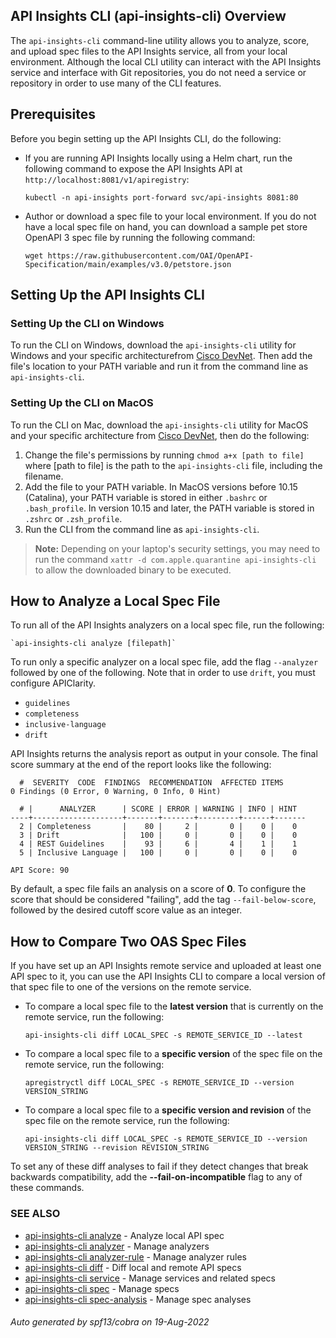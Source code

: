 ## API Insights CLI (api-insights-cli) Overview

The `api-insights-cli` command-line utility allows you to analyze, score, and upload spec files to the API Insights service, all from your local environment. Although the local CLI utility can interact with the API Insights service and interface with Git repositories, you do not need a service or repository in order to use many of the CLI features.

## Prerequisites

Before you begin setting up the API Insights CLI, do the following:

* If you are running API Insights locally using a Helm chart, run the following command to expose the API Insights API at `http://localhost:8081/v1/apiregistry`:

  ```shell
  kubectl -n api-insights port-forward svc/api-insights 8081:80
  ```

* Author or download a spec file to your local environment. If you do not have a local spec file on hand, you can download a sample pet store OpenAPI 3 spec file by running the following command:

  ```shell
  wget https://raw.githubusercontent.com/OAI/OpenAPI-Specification/main/examples/v3.0/petstore.json
  ```

## Setting Up the API Insights CLI

### Setting Up the CLI on Windows

To run the CLI on Windows, download the `api-insights-cli` utility for Windows and your specific architecturefrom [Cisco DevNet](https://github.com/cisco-developer/api-insights/releases). Then add the file's location to your PATH variable and run it from the command line as `api-insights-cli`.

### Setting Up the CLI on MacOS

To run the CLI on Mac, download the `api-insights-cli` utility for MacOS and your specific architecture from [Cisco DevNet](https://github.com/cisco-developer/api-insights/releases), then do the following:

1. Change the file's permissions by running `chmod a+x [path to file]` where [path to file] is the path to the `api-insights-cli` file, including the filename.
1. Add the file to your PATH variable. In MacOS versions before 10.15 (Catalina), your PATH variable is stored in either `.bashrc` or `.bash_profile`. In version 10.15 and later, the PATH variable is stored in `.zshrc` or `.zsh_profile`.
1. Run the CLI from the command line as `api-insights-cli`.
> **Note:** Depending on your laptop's security settings, you may need to run the command `xattr -d com.apple.quarantine api-insights-cli` to allow the downloaded binary to be executed.
   

## How to Analyze a Local Spec File

To run all of the API Insights analyzers on a local spec file, run the following:

```shell
`api-insights-cli analyze [filepath]`
```

To run only a specific analyzer on a local spec file, add the flag `--analyzer` followed by one of the following. Note that in order to use `drift`, you must configure APIClarity.

* `guidelines`
* `completeness`
* `inclusive-language`
* `drift`

API Insights returns the analysis report as output in your console. The final score summary at the end of the report looks like the following:

```shell
  #  SEVERITY  CODE  FINDINGS  RECOMMENDATION  AFFECTED ITEMS
0 Findings (0 Error, 0 Warning, 0 Info, 0 Hint)

  # |      ANALYZER      | SCORE | ERROR | WARNING | INFO | HINT
----+--------------------+-------+-------+---------+------+-------
  2 | Completeness       |    80 |     2 |       0 |    0 |    0
  3 | Drift              |   100 |     0 |       0 |    0 |    0
  4 | REST Guidelines    |    93 |     6 |       4 |    1 |    1
  5 | Inclusive Language |   100 |     0 |       0 |    0 |    0

API Score: 90
```

By default, a spec file fails an analysis on a score of **0**. To configure the score that should be considered "failing", add the tag `--fail-below-score`, followed by the desired cutoff score value as an integer.

## How to Compare Two OAS Spec Files

If you have set up an API Insights remote service and uploaded at least one API spec to it, you can use the API Insights CLI to compare a local version of that spec file to one of the versions on the remote service.

* To compare a local spec file to the **latest version** that is currently on the remote service, run the following:

  ```shell
  api-insights-cli diff LOCAL_SPEC -s REMOTE_SERVICE_ID --latest
  ```

* To compare a local spec file to a **specific version** of the spec file on the remote service, run the following:

  ```shell
  apregistryctl diff LOCAL_SPEC -s REMOTE_SERVICE_ID --version VERSION_STRING
  ```

* To compare a local spec file to a **specific version and revision** of the spec file on the remote service, run the following:

  ```shell
  api-insights-cli diff LOCAL_SPEC -s REMOTE_SERVICE_ID --version VERSION_STRING --revision REVISION_STRING
  ```

To set any of these diff analyses to fail if they detect changes that break backwards compatibility, add the **--fail-on-incompatible** flag to any of these commands.

### SEE ALSO

* [api-insights-cli analyze](api-insights-cli_analyze.md)	 - Analyze local API spec
* [api-insights-cli analyzer](api-insights-cli_analyzer.md)	 - Manage analyzers
* [api-insights-cli analyzer-rule](api-insights-cli_analyzer-rule.md)	 - Manage analyzer rules
* [api-insights-cli diff](api-insights-cli_diff.md)	 - Diff local and remote API specs
* [api-insights-cli service](api-insights-cli_service.md)	 - Manage services and related specs
* [api-insights-cli spec](api-insights-cli_spec.md)	 - Manage specs
* [api-insights-cli spec-analysis](api-insights-cli_spec-analysis.md)	 - Manage spec analyses

###### Auto generated by spf13/cobra on 19-Aug-2022
